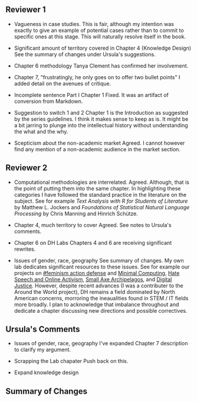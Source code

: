## Reviewer 1

- Vagueness in case studies.
This is fair, although my intention was exactly to give an example of potential
cases rather than to commit to specific ones at this stage. This will naturally
resolve itself in the book.

- Significant amount of territory covered in Chapter 4 (Knowledge Design)
See the summary of changes under Ursula's suggestions.

- Chapter 6 methodology
Tanya Clement has confirmed her involvement.

- Chapter 7, "frustratingly, he only goes on to offer two bullet points"
I added detail on the avenues of critique.

- Incomplete sentence Part I Chapter 1
Fixed. It was an artifact of conversion from Markdown.

- Suggestion to switch 1 and 2
Chapter 1 is the Introduction as suggested by the series guidelines. I think it makes
sense to keep as is. It might be a bit jarring to plunge into the intellectual
history without understanding the what and the why.

- Scepticism about the non-academic market
Agreed. I cannot however find any mention of a non-academic audience in the
market section.

## Reviewer 2

- Computational methodologies are interrelated.
Agreed. Although, that is the point of putting them into the same chapter. In
highlighting these categories I have followed the standard practice in the
literature on the subject. See for example *Text Analysis with R for Students of
Literature* by Matthew L. Jockers and *Foundations of Statistical Natural
Language Processing* by Chris Manning and Hinrich Schütze.

- Chapter 4, much territory to cover
Agreed. See notes to Ursula's comments.

- Chapter 6 on DH Labs
Chapters 4 and 6 are receiving significant rewrites.

- Issues of gender, race, geography See summary of changes. My own lab
  dedicates significant resources to these issues. See for example our projects
on [#feminism action
defense](http://xpmethod.plaintext.in/minimal-computing/action-defense.html)
and [Minimal
Computing](http://xpmethod.plaintext.in/strains/minimal-computing.html), [Hate
Speech and Online
Activism](http://xpmethod.plaintext.in/public-discourse/hate-speech-online-activists.html),
[Small Axe
Archipelagos](http://xpmethod.plaintext.in/events/minimal-computing/small-axe.html),
and [Digital
Justice](http://xpmethod.plaintext.in/minimal-computing/digital-justice.html).
However, despite recent advances (I was a contributer to the Around the World
project), DH remains a field dominated by North American concerns, morroring
the ineaualities found in STEM / IT fields more broadly. I plan to acknowledge
that imbalance throughout and dedicate a chapter discussing new directions and
possible correctives.

## Ursula's Comments
- Issues of gender, race, geography
I've expanded Chapter 7 description to clarify my argument.

- Scrapping the Lab chapater
Push back on this.

- Expand knowledge design

## Summary of Changes
